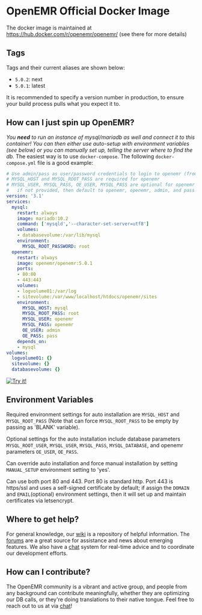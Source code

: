 # OpenEMR Official Docker Image

The docker image is maintained at https://hub.docker.com/r/openemr/openemr/
(see there for more details)

## Tags

Tags and their current aliases are shown below:

 - `5.0.2`: next
 - `5.0.1`: latest

It is recommended to specify a version number in production, to ensure your build process pulls what you expect it to.

## How can I just spin up OpenEMR?

*You **need** to run an instance of mysql/mariadb as well and connect it to this container! You can then either use auto-setup with environment variables (see below) or you can manually set up, telling the server where to find the db.* The easiest way is to use `docker-compose`. The following `docker-compose.yml` file is a good example:
```yaml
# Use admin/pass as user/password credentials to login to openemr (from OE_USER and OE_PASS below)
# MYSQL_HOST and MYSQL_ROOT_PASS are required for openemr
# MYSQL_USER, MYSQL_PASS, OE_USER, MYSQL_PASS are optional for openemr and
#   if not provided, then default to openemr, openemr, admin, and pass respectively.
version: '3.1'
services:
  mysql:
    restart: always
    image: mariadb:10.2
    command: ['mysqld','--character-set-server=utf8']
    volumes:
    - databasevolume:/var/lib/mysql
    environment:
      MYSQL_ROOT_PASSWORD: root
  openemr:
    restart: always
    image: openemr/openemr:5.0.1
    ports:
    - 80:80
    - 443:443
    volumes:
    - logvolume01:/var/log
    - sitevolume:/var/www/localhost/htdocs/openemr/sites
    environment:
      MYSQL_HOST: mysql
      MYSQL_ROOT_PASS: root
      MYSQL_USER: openemr
      MYSQL_PASS: openemr
      OE_USER: admin
      OE_PASS: pass
    depends_on:
    - mysql
volumes:
  logvolume01: {}
  sitevolume: {}
  databasevolume: {}
```
[![Try it!](https://github.com/play-with-docker/stacks/raw/cff22438cb4195ace27f9b15784bbb497047afa7/assets/images/button.png)](http://play-with-docker.com/?stack=https://gist.githubusercontent.com/bradymiller/b629738d5d9aee6c2e8c036e7916c719/raw/1e5b63b3963334a11c7d54e6c466cbf9197ac4ff/openemr-501-docker-example-docker-compose.yml)

## Environment Variables

Required environment settings for auto installation are `MYSQL_HOST` and `MYSQL_ROOT_PASS` (Note that can force `MYSQL_ROOT_PASS` to be empty by passing as 'BLANK' variable).

Optional settings for the auto installation include database parameters `MYSQL_ROOT_USER`, `MYSQL_USER`, `MYSQL_PASS`, `MYSQL_DATABASE`, and openemr parameters `OE_USER`, `OE_PASS`.

Can override auto installation and force manual installation by setting `MANUAL_SETUP` environment setting to 'yes'.

Can use both port 80 and 443. Port 80 is standard http. Port 443 is https/ssl and uses a self-signed certificate by default; if assign the `DOMAIN` and `EMAIL`(optional) environment settings, then it will set up and maintain certificates via letsencrypt.

## Where to get help?

For general knowledge, our [wiki](http://www.open-emr.org/wiki) is a repository of helpful information. The [forums](https://community.open-emr.org/) are a great source for assistance and news about emerging features. We also have a [chat](https://chat.open-emr.org/) system for real-time advice and to coordinate our development efforts.

## How can I contribute?

The OpenEMR community is a vibrant and active group, and people from any background can contribute meaningfully, whether they are optimizing our DB calls, or they're doing translations to their native tongue. Feel free to reach out to us at via [chat](https://chat.open-emr.org/)!
